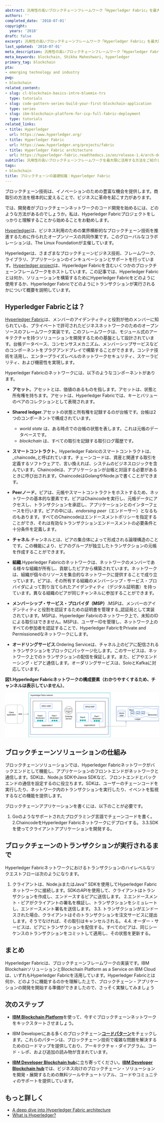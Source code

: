 ```yaml
---
abstract: 汎用性の高いブロックチェーンフレームワーク「Hyperledger Fabric」を最大限に活用する方法をご紹介します。
authors: ''
completed_date: '2018-07-01'
copyright:
  years: '2018'
draft: false
excerpt: 汎用性の高いブロックチェーンフレームワーク「Hyperledger Fabric」を最大限に活用する方法をご紹介します。
last_updated: '2018-07-01'
meta_description: 汎用性の高いブロックチェーンフレームワーク「Hyperledger Fabric」を最大限に活用する方法をご紹介します。
meta_keywords: blockchain, Shikha Maheshwari, hyperledger
primary_tag: blockchain
pta:
- emerging technology and industry
pwg:
- blockchain
related_content:
- slug: cl-blockchain-basics-intro-bluemix-trs
  type: tutorials
- slug: code-pattern-series-build-your-first-blockchain-application
  type: series
- slug: ibm-blockchain-platform-for-icp-full-fabric-deployment
  type: tutorials
related_links:
- title: Hyperledger
  url: https://www.hyperledger.org/
- title: Hyperledger Fabric
  url: https://www.hyperledger.org/projects/fabric
- title: Hyperledger Fabric architecture
  url: https://hyperledger-fabric.readthedocs.io/en/release-1.4/arch-deep-dive.html
subtitle: 汎用性の高いブロックチェーンフレームワークを最大限に活用する方法をご紹介します。
tags:
- blockchain
title: ブロックチェーンの基礎知識：Hyperledger Fabric
---
```


ブロックチェーン技術は、イノベーションのための豊富な機会を提供します。商取引の方法を根本的に変えることで、ビジネスに革命を起こす力があります。

では、開発者がブロックチェーンネットワークのコード開発を始めるには、どのような方法があるのでしょうか。私は、Hyperledger Fabricプロジェクトをしっかりと理解することから始めることをお勧めします。

[Hyperledger](https://www.hyperledger.org/)は、ビジネス利用のための業界横断的なブロックチェーン技術を推進するために作られたオープンソースの共同作業です。このグローバルなコラボレーションは、The Linux Foundationが主催しています。

Hyperledgerは、さまざまなブロックチェーンビジネス技術、フレームワーク、ライブラリ、アプリケーションのインキュベーションとサポートを行っています。[Hyperledger project](https://www.hyperledger.org/projects)は、Hyperledger Fabricを含むいくつかのブロックチェーンフレームワークをホストしています。この記事では、Hyperledger Fabricとは何か、ソリューションを構築するためにHyperledger Fabricをどのように使用するか、Hyperledger Fabricでどのようにトランザクションが実行されるかについて概要を説明しています。

## Hyperledger Fabricとは？

[Hyperledger Fabric](https://www.hyperledger.org/projects/fabric)は、メンバーのアイデンティティと役割が他のメンバーに知られている、プライベートで許可されたビジネスネットワークのためのオープンソースのフレームワーク実装です。このフレームワークは、モジュール式のアーキテクチャを持つソリューションを開発するための基盤として設計されています。台帳データベース、コンセンサスメカニズム、メンバーシップサービスなどのコンポーネントをプラグアンドプレイで構築することができます。コンテナ技術を活用し、エンタープライズレベルのネットワークセキュリティ、スケーラビリティ、および機密性を実現します。

Hyperledger Fabricのネットワークには、以下のようなコンポーネントがあります。

* **アセット**。アセットとは、価値のあるものを指します。アセットは、状態と所有権を持ちます。アセットは、Hyperledger Fabricでは、キーとバリューのペアのコレクションとして表現されます。
* **Shared ledger**.アセットの状態と所有権を記録するのが台帳です。台帳は2つのコンポーネントで構成されています。

  * _world state_ は、ある時点での台帳の状態を表します。これは元帳のデータベースです。
  * _blockchain_ は、すべての取引を記録する取引ログ履歴です。

* **スマートコントラクト**。Hyperledger Fabricのスマートコントラクトは、_chaincode_と呼ばれています。チェーンコードは、資産と関連する取引を定義するソフトウェアで、言い換えれば、システムのビジネスロジックを含んでいます。Chaincodeは、アプリケーションが台帳と対話する必要があるときに呼び出されます。ChaincodeはGolangやNode.jsで書くことができます。
* **Peerノード**。ピアは、元帳やスマートコントラクトをホストするため、ネットワークの基本的な要素です。ピアはChaincodeを実行し、元帳データにアクセスし、トランザクションを承認し、アプリケーションとのインターフェースを行います。ピアの中には、_endorsing peer_（エンドーサー）となるものもあります。すべてのChaincodeはエンドースメントポリシーを指定することができ、それは有効なトランザクションエンドースメントの必要条件と十分条件を定義します。
* **チャネル**.チャンネルとは、ピアの集合体によって形成される論理構造のことです。この機能により、ピアのグループが独立したトランザクションの元帳を作成することができます。
* **組織**.Hyperledger Fabricのネットワークは、ネットワークのメンバーである様々な組織が所有し、貢献したピアから構築されています。ネットワークは、組織が個々のリソースを集合的なネットワークに提供することで成り立っています。ピアは、その所有する組織のメンバーシップ・サービス・プロバイダによって割り当てられたアイデンティティ（デジタル証明書）を持っています。異なる組織のピアが同じチャンネルに参加することができます。
* **メンバーシップ・サービス・プロバイダ（MSP）**.MSPは、メンバーのアイデンティティと役割を認証するための証明書を管理する_認証局として実装されています。MSPは、Hyperledger Fabricのネットワーク上で、未知のIDによる取引はできません。MSPは、ユーザーIDを管理し、ネットワーク上のすべての参加者を認証することで、Hyperledger FabricをPrivate and Permissionedなネットワークにします。
* **オードリングサービス**.Ordering Serviceは、チャネル上のピアに配信されるトランザクションをブロックにパッケージ化します。このサービスは、ネットワーク上でのトランザクションの配信を保証します。また、ピアやエンドーシング・ピアと通信します。オーダリングサービスは、SoloとKafkaに対応しています。

**図1.Hyperledger Fabricネットワークの構成要素（わかりやすくするため、チャンネルは表示していません）**。

![The components of a Hyperledger Fabric network](images/fig1.png)

## ブロックチェーンソリューションの仕組み

ブロックチェーンソリューションでは、Hyperledger Fabricネットワークがバックエンドとして機能し、アプリケーションのフロントエンドがネットワークと通信します。SDKは、Node.js SDKやJava SDKなど、フロントエンドとバックエンドの通信を設定するのに役立ちます。SDKは、ユーザーのチェーンコードを実行したり、ネットワーク内のトランザクションを実行したり、イベントを監視するなどの機能を提供します。

ブロックチェーンアプリケーションを書くには、以下のことが必要です。

1. Goのようなサポートされたプログラミング言語でチェーンコードを書く。
2.ChaincodeをHyperledger Fabricネットワークにデプロイする。
3.3.SDKを使ってクライアントアプリケーションを開発する。

## ブロックチェーンのトランザクションが実行されるまで

Hyperledger Fabricネットワークにおけるトランザクションのハイレベルなリクエストフローは次のようになります。

1. クライアントは、Node.jsまたはJava&trade; SDKを使用してHyperledger Fabricネットワークに接続します。SDKのAPIを使用して、クライアントはトランザクションを作成し、エンドースするピアに送信します。
2.エンドースメント・ピアがクライアントの署名を検証し、トランザクションをシミュレートし、エンドースメント署名を送信します。
3.3. トランザクションがエンドースされた場合、クライアントはそのトランザクションを注文サービスに提出します。そうでなければ、その取引はキャンセルされる。
4.4. オーダー・サービスは、ピアにトランザクションを配信する。すべてのピアは、同じシーケンスのトランザクションをコミットして適用し、その状態を更新する。

## まとめ

Hyperledger Fabricは、ブロックチェーンフレームワークの実装です。IBM BlockchainソリューションとBlockchain Platform as a Service on IBM Cloudは、いずれもHyperledger Fabricを活用しています。Hyperledger Fabricとは何か、どのように機能するのかを理解した上で、ブロックチェーン・アプリケーションの開発を開始する準備ができましたので、さっそく実験してみましょう

## 次のステップ

* [**IBM Blockchain Platform**](https://www.ibm.com/blockchain/getting-started)を使って、今すぐブロックチェーンネットワークをキックスタートさせましょう。

* IBM Developerにある多くのブロックチェーン[**コードパターン**](/patterns/category/blockchain/)をチェックします。これらのパターンは、ブロックチェーン技術で複雑な問題を解決するためのロードマップを提供しており、アーキテクチャ・ダイアグラム、コード・レポ、および追加の読み物が含まれています。

* [**IBM Developer Blockchain hub**](/technologies/blockchain/)に立ち寄ってください。[**IBM Developer Blockchain hub**](/technologies/blockchain/)では、ビジネス向けのブロックチェーン・ソリューションを開発・展開するための無料ツールやチュートリアル、コードやコミュニティのサポートを提供しています。

## もっと詳しく

* [A deep dive into Hyperledger Fabric architecture](https://hyperledger-fabric.readthedocs.io/en/release-1.4/arch-deep-dive.html)
* [What is Hyperledger?](https://blockgeeks.com/guides/what-is-hyperledger/)